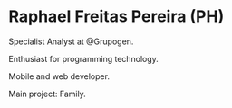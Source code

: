 # Raphael Freitas Pereira (PH) 

Specialist Analyst at @Grupogen.

Enthusiast for programming technology.

Mobile and web developer.

Main project: Family.

<div data-iframe-width="150" data-iframe-height="270" data-share-badge-id="1ce9e22f-e2dd-4afb-a647-1e1fe66947b2" data-share-badge-host="https://www.youracclaim.com"></div><script type="text/javascript" async src="//cdn.youracclaim.com/assets/utilities/embed.js"></script>
